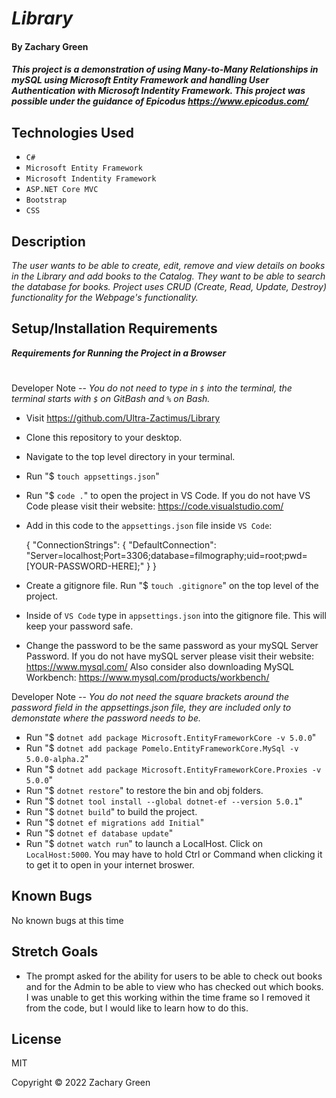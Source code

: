 # _Library_

#### By Zachary Green

#### _This project is a demonstration of using Many-to-Many Relationships in mySQL using Microsoft Entity Framework and handling User Authentication with Microsoft Indentity Framework. This project was possible under the guidance of Epicodus https://www.epicodus.com/_

## Technologies Used

* `C#`
* `Microsoft Entity Framework`
* `Microsoft Indentity Framework`
* `ASP.NET Core MVC`
* `Bootstrap`
* `CSS`

## Description

_The user wants to be able to create, edit, remove and view details on books in the Library and add books to the Catalog. They want to be able to search the database for books. Project uses CRUD (Create, Read, Update, Destroy) functionality for the Webpage's functionality._

## Setup/Installation Requirements

<strong><em>Requirements for Running the Project in a Browser</em></strong>
#

Developer Note -- <em>You do not need to type in `$` into the terminal, the terminal starts with `$` on GitBash and `%` on Bash.</em>

* Visit https://github.com/Ultra-Zactimus/Library
* Clone this repository to your desktop.
* Navigate to the top level directory in your terminal.
* Run "$ `touch appsettings.json`"
* Run "$ `code .`" to open the project in VS Code. If you do not have VS Code please visit their website: https://code.visualstudio.com/
* Add in this code to the `appsettings.json` file inside `VS Code`:

  {
    "ConnectionStrings": {
        "DefaultConnection": "Server=localhost;Port=3306;database=filmography;uid=root;pwd=[YOUR-PASSWORD-HERE];"
    }
  }

* Create a gitignore file. Run "$ `touch .gitignore`" on the top level of the project.
* Inside of `VS Code` type in `appsettings.json` into the gitignore file. This will keep your password safe.
* Change the password to be the same password as your mySQL Server Password. If you do not have mySQL server please visit their website: https://www.mysql.com/ Also consider also downloading MySQL Workbench: https://www.mysql.com/products/workbench/


Developer Note -- <em>You do not need the square brackets around the password field in the appsettings.json file, they are included only to demonstate where the password needs to be.</em>

* Run "$ `dotnet add package Microsoft.EntityFrameworkCore -v 5.0.0`"
* Run "$ `dotnet add package Pomelo.EntityFrameworkCore.MySql -v 5.0.0-alpha.2`"
* Run "$ `dotnet add package Microsoft.EntityFrameworkCore.Proxies -v 5.0.0`"
* Run "$ `dotnet restore`" to restore the bin and obj folders.
* Run "$ `dotnet tool install --global dotnet-ef --version 5.0.1`"
* Run "$ `dotnet build`" to build the project.
* Run "$ `dotnet ef migrations add Initial`"
* Run "$ `dotnet ef database update`"
* Run "$ `dotnet watch run`" to launch a LocalHost. Click on `LocalHost:5000`. You may have to hold Ctrl or Command when clicking it to get it to open in your internet broswer.


## Known Bugs

No known bugs at this time

## Stretch Goals

* The prompt asked for the ability for users to be able to check out books and for the Admin to be able to view who has checked out which books. I was unable to get this working within the time frame so I removed it from the code, but I would like to learn how to do this.

## License

MIT

Copyright © 2022 Zachary Green